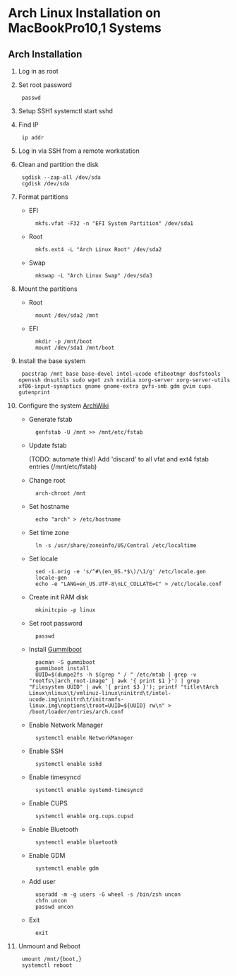 # Arch Linux Installation on MacBookPro10,1 Systems

## Arch Installation

1. Log in as root
1. Set root password

		passwd

3. Setup SSH1
		systemctl start sshd

1. Find IP

		ip addr

1. Log in via SSH from a remote workstation
1. Clean and partition the disk

		sgdisk --zap-all /dev/sda
		cgdisk /dev/sda

1. Format partitions
    - EFI

			mkfs.vfat -F32 -n "EFI System Partition" /dev/sda1

    - Root

			mkfs.ext4 -L "Arch Linux Root" /dev/sda2

    - Swap

			mkswap -L "Arch Linux Swap" /dev/sda3

2. Mount the partitions
    - Root

			mount /dev/sda2 /mnt

    - EFI

			mkdir -p /mnt/boot
			mount /dev/sda1 /mnt/boot

1. Install the base system

		pacstrap /mnt base base-devel intel-ucode efibootmgr dosfstools openssh dnsutils sudo wget zsh nvidia xorg-server xorg-server-utils xf86-input-synaptics gnome gnome-extra gvfs-smb gdm gvim cups gutenprint

2. Configure the system [ArchWiki](https///wiki.archlinux.org/index.php/Installation_Guide#Configure_the_system)
    - Generate fstab

			genfstab -U /mnt >> /mnt/etc/fstab

    - Update fstab

		(TODO: automate this!) Add 'discard' to all vfat and ext4 fstab entries (/mnt/etc/fstab)

    - Change root

			arch-chroot /mnt

    - Set hostname

			echo "arch" > /etc/hostname

    - Set time zone

			ln -s /usr/share/zoneinfo/US/Central /etc/localtime

    - Set locale

			sed -i.orig -e 's/^#\(en_US.*$\)/\1/g' /etc/locale.gen
			locale-gen
			echo -e "LANG=en_US.UTF-8\nLC_COLLATE=C" > /etc/locale.conf

    - Create init RAM disk

			mkinitcpio -p linux

    - Set root password

			passwd

    - Install [Gummiboot](https///wiki.archlinux.org/index.php/Gummiboot)

			pacman -S gummiboot
			gummiboot install
			UUID=$(dumpe2fs -h $(grep " / " /etc/mtab | grep -v "rootfs\|arch_root-image" | awk '{ print $1 }') | grep "Filesystem UUID" | awk '{ print $3 }'); printf "title\tArch Linux\nlinux\t/vmlinuz-linux\ninitrd\t/intel-ucode.img\ninitrd\t/initramfs-linux.img\noptions\troot=UUID=${UUID} rw\n" > /boot/loader/entries/arch.conf

    - Enable Network Manager

			systemctl enable NetworkManager

    - Enable SSH

			systemctl enable sshd

    - Enable timesyncd

			systemctl enable systemd-timesyncd

    - Enable CUPS

			systemctl enable org.cups.cupsd

    - Enable Bluetooth

			systemctl enable bluetooth

    - Enable GDM

			systemctl enable gdm

    - Add user

			useradd -m -g users -G wheel -s /bin/zsh uncon
			chfn uncon
			passwd uncon

    - Exit

			exit

1. Unmount and Reboot

		umount /mnt/{boot,}
		systemctl reboot

